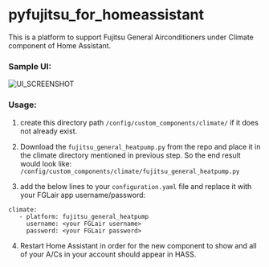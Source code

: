 # pyfujitsu_for_homeassistant

This is a platform to support Fujitsu General Airconditioners under Climate component of Home Assistant. 

### Sample UI:

![UI_SCREENSHOT](https://github.com/Mmodarre/pyfujitsu_for_homeassistant/blob/master/Capture.PNG)

### Usage:
1. create this directory path `/config/custom_components/climate/` if it does not already exist.

2. Download the `fujitsu_general_heatpump.py` from the repo and place it in the climate directory mentioned in previous step. So the end result would look like: `/config/custom_components/climate/fujitsu_general_heatpump.py`

3. add the below lines to your `configuration.yaml` file and replace it with your FGLair app username/password:
```
climate:
   - platform: fujitsu_general_heatpump
     username: <your FGLair username>
     password: <your FGLair password> 
```
4. Restart Home Assistant in order for the new component to show and all of your A/Cs in your account should appear in HASS.

